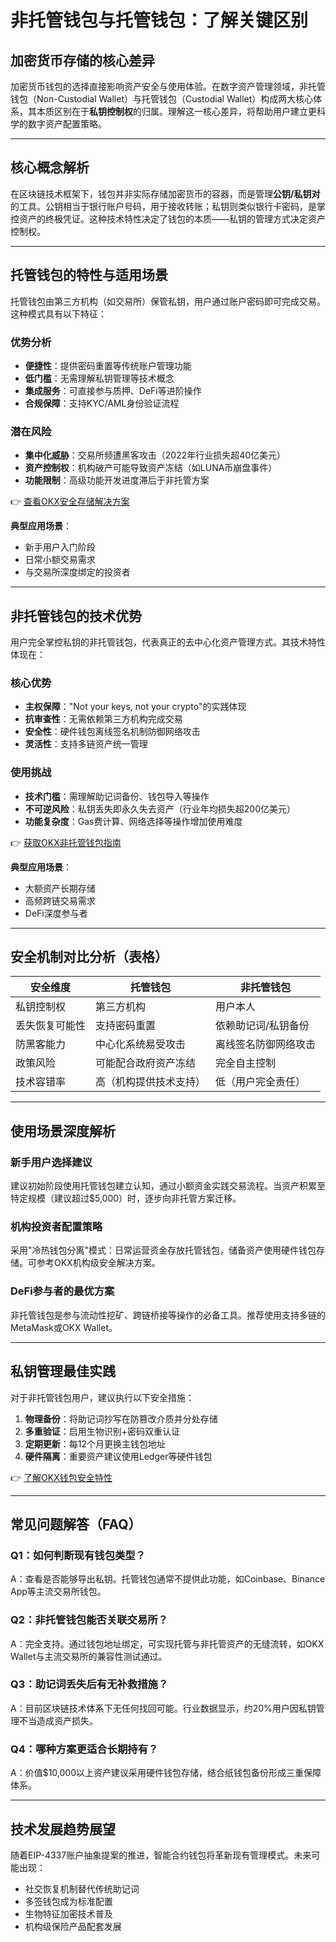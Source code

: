 # 非托管钱包与托管钱包：了解关键区别

## 加密货币存储的核心差异
加密货币钱包的选择直接影响资产安全与使用体验。在数字资产管理领域，非托管钱包（Non-Custodial Wallet）与托管钱包（Custodial Wallet）构成两大核心体系，其本质区别在于**私钥控制权**的归属。理解这一核心差异，将帮助用户建立更科学的数字资产配置策略。

---

## 核心概念解析
在区块链技术框架下，钱包并非实际存储加密货币的容器，而是管理**公钥/私钥对**的工具。公钥相当于银行账户号码，用于接收转账；私钥则类似银行卡密码，是掌控资产的终极凭证。这种技术特性决定了钱包的本质——私钥的管理方式决定资产控制权。

---

## 托管钱包的特性与适用场景
托管钱包由第三方机构（如交易所）保管私钥，用户通过账户密码即可完成交易。这种模式具有以下特征：

### 优势分析
- **便捷性**：提供密码重置等传统账户管理功能
- **低门槛**：无需理解私钥管理等技术概念
- **集成服务**：可直接参与质押、DeFi等进阶操作
- **合规保障**：支持KYC/AML身份验证流程

### 潜在风险
- **集中化威胁**：交易所频遭黑客攻击（2022年行业损失超40亿美元）
- **资产控制权**：机构破产可能导致资产冻结（如LUNA币崩盘事件）
- **功能限制**：高级功能开发进度滞后于非托管方案

👉 [查看OKX安全存储解决方案](https://bit.ly/okx_welcome)

**典型应用场景**：
- 新手用户入门阶段
- 日常小额交易需求
- 与交易所深度绑定的投资者

---

## 非托管钱包的技术优势
用户完全掌控私钥的非托管钱包，代表真正的去中心化资产管理方式。其技术特性体现在：

### 核心优势
- **主权保障**："Not your keys, not your crypto"的实践体现
- **抗审查性**：无需依赖第三方机构完成交易
- **安全性**：硬件钱包离线签名机制防御网络攻击
- **灵活性**：支持多链资产统一管理

### 使用挑战
- **技术门槛**：需理解助记词备份、钱包导入等操作
- **不可逆风险**：私钥丢失即永久失去资产（行业年均损失超200亿美元）
- **功能复杂度**：Gas费计算、网络选择等操作增加使用难度

👉 [获取OKX非托管钱包指南](https://bit.ly/okx_welcome)

**典型应用场景**：
- 大额资产长期存储
- 高频跨链交易需求
- DeFi深度参与者

---

## 安全机制对比分析（表格）

| 安全维度        | 托管钱包                | 非托管钱包              |
|-----------------|-------------------------|-------------------------|
| 私钥控制权      | 第三方机构              | 用户本人                |
| 丢失恢复可能性  | 支持密码重置            | 依赖助记词/私钥备份     |
| 防黑客能力      | 中心化系统易受攻击      | 离线签名防御网络攻击    |
| 政策风险        | 可能配合政府资产冻结    | 完全自主控制            |
| 技术容错率      | 高（机构提供技术支持）  | 低（用户完全责任）      |

---

## 使用场景深度解析
### 新手用户选择建议
建议初始阶段使用托管钱包建立认知，通过小额资金实践交易流程。当资产积累至特定规模（建议超过$5,000）时，逐步向非托管方案迁移。

### 机构投资者配置策略
采用"冷热钱包分离"模式：日常运营资金存放托管钱包，储备资产使用硬件钱包存储。可参考OKX机构级安全解决方案。

### DeFi参与者的最优方案
非托管钱包是参与流动性挖矿、跨链桥接等操作的必备工具。推荐使用支持多链的MetaMask或OKX Wallet。

---

## 私钥管理最佳实践
对于非托管钱包用户，建议执行以下安全措施：
1. **物理备份**：将助记词抄写在防篡改介质并分处存储
2. **多重验证**：启用生物识别+密码双重认证
3. **定期更新**：每12个月更换主钱包地址
4. **硬件隔离**：重要资产建议使用Ledger等硬件钱包

👉 [了解OKX钱包安全特性](https://bit.ly/okx_welcome)

---

## 常见问题解答（FAQ）

### Q1：如何判断现有钱包类型？
A：查看是否能够导出私钥。托管钱包通常不提供此功能，如Coinbase、Binance App等主流交易所钱包。

### Q2：非托管钱包能否关联交易所？
A：完全支持。通过钱包地址绑定，可实现托管与非托管资产的无缝流转，如OKX Wallet与主流交易所的兼容性测试通过。

### Q3：助记词丢失后有无补救措施？
A：目前区块链技术体系下无任何找回可能。行业数据显示，约20%用户因私钥管理不当造成资产损失。

### Q4：哪种方案更适合长期持有？
A：价值$10,000以上资产建议采用硬件钱包存储，结合纸钱包备份形成三重保障体系。

---

## 技术发展趋势展望
随着EIP-4337账户抽象提案的推进，智能合约钱包将革新现有管理模式。未来可能出现：
- 社交恢复机制替代传统助记词
- 多签钱包成为标准配置
- 生物特征加密技术普及
- 机构级保险产品配套发展
